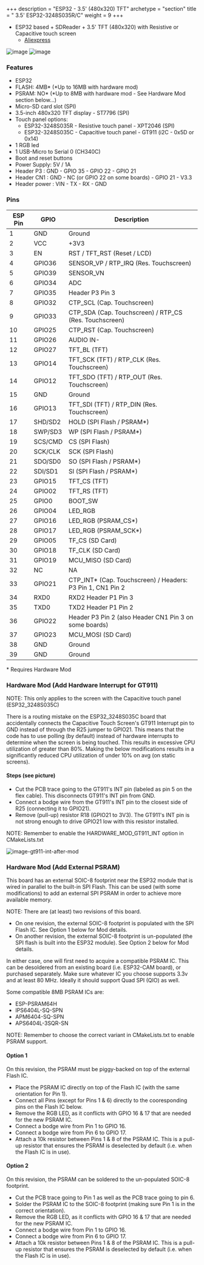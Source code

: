 +++
description = "ESP32 - 3.5' (480x320) TFT"
archetype = "section"
title = " 3.5' ESP32-3248S035R/C"
weight = 9
+++

* ESP32 based + SDReader + 3.5' TFT (480x320) with Resistive or Capacitive touch screen
  * [Aliexpress](https://www.aliexpress.com/item/3256804446638703.html)

![image](front.jpg?width=400px)
![image](back.jpg?width=400px)


### Features
* ESP32
* FLASH: 4MB* (*Up to 16MB with hardware mod)
* PSRAM: NO* (*Up to 8MB with hardware mod - See Hardware Mod section below...)
* Micro-SD card slot (SPI)
* 3.5-inch 480x320 TFT display - ST7796 (SPI)
* Touch panel options:
  * ESP32-3248S035R - Resistive touch panel - XPT2046 (SPI)
  * ESP32-3248S035C - Capacitive touch panel - GT911 (i2C - 0x5D or 0x14)
* 1 RGB led
* 1 USB-Micro to Serial 0 (CH340C)
* Boot and reset buttons
* Power Supply: 5V / 1A
* Header P3 : GND - GPIO 35 - GPIO 22 - GPIO 21 
* Header CN1 :  GND - NC (or GPIO 22 on some boards) - GPIO 21 - V3.3
* Header power : VIN - TX - RX - GND

### Pins
|ESP Pin|  GPIO   | Description                              |
| ----- | ------- | ---------------------------------------- |
|   1   |  GND    |  Ground                                  |
|   2   |  VCC    |  +3V3                                    |
|   3   |  EN     |  RST / TFT_RST (Reset / LCD)             |
|   4   |  GPIO36 |  SENSOR_VP / RTP_IRQ (Res. Touchscreen)  |
|   5   |  GPIO39 |  SENSOR_VN                               |
|   6   |  GPIO34 |  ADC                                     |
|   7   |  GPIO35 |  Header P3 Pin 3                         |
|   8   |  GPIO32 |  CTP_SCL (Cap. Touchscreen)              |
|   9   |  GPIO33 |  CTP_SDA (Cap. Touchscreen) / RTP_CS (Res. Touchscreen) |
|   10  |  GPIO25 |  CTP_RST (Cap. Touchscreen)              |
|   11  |  GPIO26 |  AUDIO IN-                               |
|   12  |  GPIO27 |  TFT_BL (TFT)                            |
|   13  |  GPIO14 |  TFT_SCK (TFT) / RTP_CLK (Res. Touchscreen) |
|   14  |  GPIO12 |  TFT_SDO (TFT) / RTP_OUT (Res. Touchscreen) |
|   15  |  GND    |  Ground                                  |
|   16  |  GPIO13 |  TFT_SDI (TFT) / RTP_DIN (Res. Touchscreen) |
|   17  | SHD/SD2 |  HOLD (SPI Flash / PSRAM*)               |
|   18  | SWP/SD3 |  WP (SPI Flash / PSRAM*)                 |
|   19  | SCS/CMD |  CS (SPI Flash)                          |
|   20  | SCK/CLK |  SCK (SPI Flash)                         |
|   21  | SDO/SD0 |  SO (SPI Flash / PSRAM*)                 |
|   22  | SDI/SD1 |  SI (SPI Flash / PSRAM*)                 |
|   23  |  GPIO15 |  TFT_CS (TFT)                            |
|   24  |  GPIO02 |  TFT_RS (TFT)                            |
|   25  |  GPIO0  |  BOOT_SW                                 |
|   26  |  GPIO04 |  LED_RGB                                 |
|   27  |  GPIO16 |  LED_RGB (PSRAM_CS*)                     |
|   28  |  GPIO17 |  LED_RGB (PSRAM_SCK*)                    |
|   29  |  GPIO05 |  TF_CS (SD Card)                         |
|   30  |  GPIO18 |  TF_CLK (SD Card)                        |
|   31  |  GPIO19 |  MCU_MISO (SD Card)                      |
|   32  |  NC     |  NA                                      |
|   33  |  GPIO21 |  CTP_INT* (Cap. Touchscreen) / Headers: P3 Pin 1, CN1 Pin 2 |
|   34  |  RXD0   |  RXD2 Header P1 Pin 3                    |
|   35  |  TXD0   |  TXD2 Header P1 Pin 2                    |
|   36  |  GPIO22 |  Header P3 Pin 2 (also Header CN1 Pin 3 on some boards) |
|   37  |  GPIO23 |  MCU_MOSI (SD Card)                      |
|   38  |  GND    |  Ground                                  |
|   39  |  GND    |  Ground                                  |

\* Requires Hardware Mod

### Hardware Mod (Add Hardware Interrupt for GT911)
NOTE: This only applies to the screen with the Capacitive touch panel (ESP32_3248S035C)

There is a routing mistake on the ESP32_3248S035C board that accidentally connects the Capacitive Touch Screen's GT911 Interrupt pin to GND instead of through the R25 jumper to GPIO21.  This means that the code has to use polling (by default) instead of hardware interrupts to determine when the screen is being touched.  This results in excessive CPU utilization of greater than 80%.  Making the below modifications results in a significantly reduced CPU utilization of under 10% on avg (on static screens).

#### Steps (see picture)
* Cut the PCB trace going to the GT911's INT pin (labeled as pin 5 on the flex cable).  This disconnects GT911's INT pin from GND.
* Connect a bodge wire from the GT911's INT pin to the closest side of R25 (connecting it to GPIO21).
* Remove (pull-up) resistor R18 (GPIO21 to 3V3).  The GT911's INT pin is not strong enough to drive GPIO21 low with this resistor installed.

NOTE: Remember to enable the HARDWARE_MOD_GT911_INT option in CMakeLists.txt

![image-gt911-int-after-mod](gt911-int-after-mod.jpg?width=400px)

### Hardware Mod (Add External PSRAM)
This board has an external SOIC-8 footprint near the ESP32 module that is wired in parallel to the built-in SPI Flash.  This can be used (with some modifications) to add an external SPI PSRAM in order to achieve more available memory.

NOTE: There are (at least) two revisions of this board.
* On one revision, the external SOIC-8 footprint is populated with the SPI Flash IC.  See Option 1 below for Mod details.
* On another revision, the external SOIC-8 footprint is un-populated (the SPI flash is built into the ESP32 module).  See Option 2 below for Mod details.

In either case, one will first need to acquire a compatible PSRAM IC.  This can be desoldered from an existing board (i.e. ESP32-CAM board), or purchased separately.  Make sure whatever IC you choose supports 3.3v and at least 80 MHz.  Ideally it should support Quad SPI (QIO) as well.

Some compatible 8MB PSRAM ICs are:
* ESP-PSRAM64H
* IPS6404L-SQ-SPN
* APM6404-SQ-SPN
* APS6404L-3SQR-SN

NOTE: Remember to choose the correct variant in CMakeLists.txt to enable PSRAM support.

#### Option 1
On this revision, the PSRAM must be piggy-backed on top of the external Flash IC.
* Place the PSRAM IC directly on top of the Flash IC (with the same orientation for Pin 1).
* Connect all Pins (except for Pins 1 & 6) directly to the cooresponding pins on the Flash IC below.
* Remove the RGB LED, as it conflicts with GPIO 16 & 17 that are needed for the new PSRAM IC.
* Connect a bodge wire from Pin 1 to GPIO 16.
* Connect a bodge wire from Pin 6 to GPIO 17.
* Attach a 10k resistor between Pins 1 & 8 of the PSRAM IC. This is a pull-up resistor that ensures the PSRAM is deselected by default (i.e. when the Flash IC is in use).

#### Option 2
On this revision, the PSRAM can be soldered to the un-populated SOIC-8 footprint.
* Cut the PCB trace going to Pin 1 as well as the PCB trace going to pin 6.
* Solder the PSRAM IC to the SOIC-8 footprint (making sure Pin 1 is in the correct orientation).
* Remove the RGB LED, as it conflicts with GPIO 16 & 17 that are needed for the new PSRAM IC.
* Connect a bodge wire from Pin 1 to GPIO 16.
* Connect a bodge wire from Pin 6 to GPIO 17.
* Attach a 10k resistor between Pins 1 & 8 of the PSRAM IC. This is a pull-up resistor that ensures the PSRAM is deselected by default (i.e. when the Flash IC is in use).
